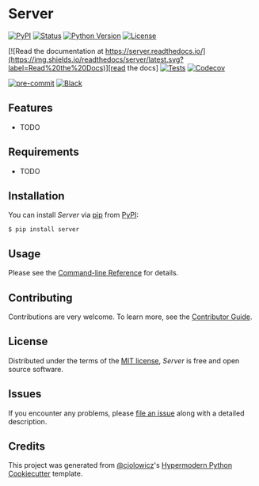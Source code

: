 # Server

[![PyPI](https://img.shields.io/pypi/v/server.svg)][pypi status]
[![Status](https://img.shields.io/pypi/status/server.svg)][pypi status]
[![Python Version](https://img.shields.io/pypi/pyversions/server)][pypi status]
[![License](https://img.shields.io/pypi/l/server)][license]

[![Read the documentation at https://server.readthedocs.io/](https://img.shields.io/readthedocs/server/latest.svg?label=Read%20the%20Docs)][read the docs]
[![Tests](https://github.com/DallanQ/server/workflows/Tests/badge.svg)][tests]
[![Codecov](https://codecov.io/gh/DallanQ/server/branch/main/graph/badge.svg)][codecov]

[![pre-commit](https://img.shields.io/badge/pre--commit-enabled-brightgreen?logo=pre-commit&logoColor=white)][pre-commit]
[![Black](https://img.shields.io/badge/code%20style-black-000000.svg)][black]

[pypi status]: https://pypi.org/project/server/
[read the docs]: https://server.readthedocs.io/
[tests]: https://github.com/DallanQ/server/actions?workflow=Tests
[codecov]: https://app.codecov.io/gh/DallanQ/server
[pre-commit]: https://github.com/pre-commit/pre-commit
[black]: https://github.com/psf/black

## Features

- TODO

## Requirements

- TODO

## Installation

You can install _Server_ via [pip] from [PyPI]:

```console
$ pip install server
```

## Usage

Please see the [Command-line Reference] for details.

## Contributing

Contributions are very welcome.
To learn more, see the [Contributor Guide].

## License

Distributed under the terms of the [MIT license][license],
_Server_ is free and open source software.

## Issues

If you encounter any problems,
please [file an issue] along with a detailed description.

## Credits

This project was generated from [@cjolowicz]'s [Hypermodern Python Cookiecutter] template.

[@cjolowicz]: https://github.com/cjolowicz
[pypi]: https://pypi.org/
[hypermodern python cookiecutter]: https://github.com/cjolowicz/cookiecutter-hypermodern-python
[file an issue]: https://github.com/DallanQ/server/issues
[pip]: https://pip.pypa.io/

<!-- github-only -->

[license]: https://github.com/DallanQ/server/blob/main/LICENSE
[contributor guide]: https://github.com/DallanQ/server/blob/main/CONTRIBUTING.md
[command-line reference]: https://server.readthedocs.io/en/latest/usage.html

